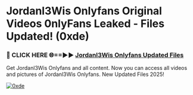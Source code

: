# Jordanl3Wis Onlyfans Original Videos 0nlyFans Leaked - Files Updated! (0xde)

<h3>🔴 CLICK HERE 🌐==►► <a href="https://tinyurl.com/ehrbuxhb" rel="nofollow">Jordanl3Wis Onlyfans Updated Files</a></h3>

Get Jordanl3Wis Onlyfans and all content. Now you can access all videos and pictures of Jordanl3Wis Onlyfans. New Updated Files 2025!

[![0xde](https://i.imgur.com/lVYEuWS.gif)](https://tinyurl.com/ehrbuxhb)
